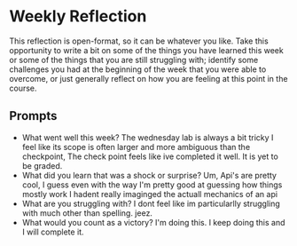 # Weekly Reflection
This reflection is open-format, so it can be whatever you like. Take this opportunity to write a bit on some of the things you have learned this week or some of the things that you are still struggling with; identify some challenges you had at the beginning of the week that you were able to overcome, or just generally reflect on how you are feeling at this point in the course.

## Prompts
- What went well this week?
  The wednesday lab is always a bit tricky I feel like its scope is often larger and more ambiguous than the checkpoint, The check point feels like ive completed it well. It is yet to be graded.
- What did you learn that was a shock or surprise?
  Um, Api's are pretty cool, I guess even with the way I'm pretty good at guessing how things mostly work I hadent really imaginged the actuall mechanics of an api
- What are you struggling with?
  I dont feel like im particularlly struggling with much other than spelling. jeez.
- What would you count as a victory? 
  I'm doing this. I keep doing this and I will complete it.
